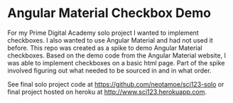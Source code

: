 # Angular Material Checkbox Demo

For my Prime Digital Academy solo project I wanted to implement checkboxes.  I also wanted to use Angular Material and had 
not used it before.  This repo was created as a spike to demo Angular Material checkboxes.  Based on the demo code from the 
Angular Material website, I was able to implement checkboxes on a basic html page.  Part of the spike involved figuring out what 
needed to be sourced in and in what order.

See final solo project code at https://github.com/neotamoe/sci123-solo or final project hosted on heroku at http://www.sci123.herokuapp.com.
